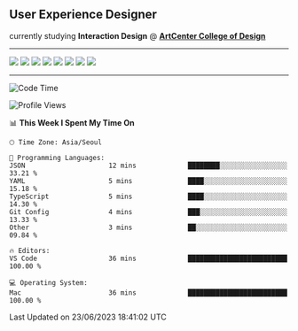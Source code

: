 ## User Experience Designer
<div> currently studying <strong>Interaction Design</strong> @ <strong><a href="https://www.artcenter.edu/">ArtCenter College of Design</a></strong></div>

<hr />

<div style="flex">
 <img src="https://img.shields.io/badge/Typescript-3178C6?style=flat-square&logo=Typescript&logoColor=white"/>
 <img src="https://img.shields.io/badge/Storybook-FF4785?style=flat-square&logo=Storybook&logoColor=white"/>
 <img src="https://img.shields.io/badge/React-61DAFB?style=flat-square&logo=React&logoColor=black"/>
 <img src="https://img.shields.io/badge/JavaScript-F7DF1E?style=flat-square&logo=javascript&logoColor=black"/>
 <img src="https://img.shields.io/badge/styled components-DB7093?style=flat-square&logo=styled-components&logoColor=white"/>
 <img src="https://img.shields.io/badge/Sass-CC6699?style=flat-square&logo=Sass&logoColor=white"/>
 <img src="https://img.shields.io/badge/Tailwind CSS-06B6D4?style=flat-square&logo=Tailwind CSS&logoColor=white"/>
 <img src="https://img.shields.io/badge/CSS3-1572B6?style=flat-square&logo=css3&logoColor=white"/>
</div>

<hr />

<!--START_SECTION:waka-->
![Code Time](http://img.shields.io/badge/Code%20Time-315%20hrs%2023%20mins-blue)

![Profile Views](http://img.shields.io/badge/Profile%20Views-34-blue)

📊 **This Week I Spent My Time On** 

```text
🕑︎ Time Zone: Asia/Seoul

💬 Programming Languages: 
JSON                     12 mins             ████████░░░░░░░░░░░░░░░░░   33.21 % 
YAML                     5 mins              ████░░░░░░░░░░░░░░░░░░░░░   15.18 % 
TypeScript               5 mins              ████░░░░░░░░░░░░░░░░░░░░░   14.30 % 
Git Config               4 mins              ███░░░░░░░░░░░░░░░░░░░░░░   13.33 % 
Other                    3 mins              ██░░░░░░░░░░░░░░░░░░░░░░░   09.84 % 

🔥 Editors: 
VS Code                  36 mins             █████████████████████████   100.00 % 

💻 Operating System: 
Mac                      36 mins             █████████████████████████   100.00 % 
```


 Last Updated on 23/06/2023 18:41:02 UTC
<!--END_SECTION:waka-->

<!--
**ggkim0614/ggkim0614** is a ✨ _special_ ✨ repository because its `README.md` (this file) appears on your GitHub profile.

Here are some ideas to get you started:

- 🔭 I’m currently working on ...
- 🌱 I’m currently learning ...
- 👯 I’m looking to collaborate on ...
- 🤔 I’m looking for help with ...
- 💬 Ask me about ...
- 📫 How to reach me: ...
- 😄 Pronouns: ...
- ⚡ Fun fact: ...
-->
